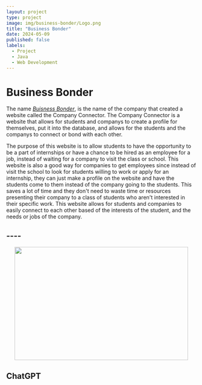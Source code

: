 ```yaml
---
layout: project
type: project
image: img/business-bonder/Logo.png
title: "Business Bonder"
date: 2024-05-09
published: false
labels:
  - Project
  - Java
  - Web Development
---
```


<h1>Business Bonder</h1>
<p>

The name [_Buisness Bonder_](https://businessbonders.xyz/), is the name of the company that created a website called the Company Connector. The Company Connector is a website that allows for students and companys to create a profile for themselves, put it into the database, and allows for the students and the companys to connect or bond with each other.
</p>

<p>
  
The purpose of this website is to allow students to have the opportunity to be a part of internships or have a chance to be hired as an employee for a job, instead of waiting for a company to visit the class or school. This website is also a good way for companies to get employees since instead of visit the school to look for students willing to work or apply for an internship, they can just make a profile on the website and have the students come to them instead of the company going to the students. This saves a lot of time and they don't need to waste time or resources presenting their company to a class of students who aren't interested in their specific work. This website allows for students and companies to easily connect to each other based of the interests of the student, and the needs or jobs of the company.
</p>

<h2>----</h2>
<p align="center">
  <img width="460" height="300" src="https://picsum.photos/460/300">
</p>


<h2>ChatGPT</h2>
<p>

</p>
